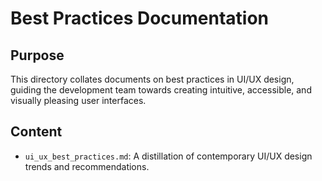 # Best Practices Documentation

## Purpose
This directory collates documents on best practices in UI/UX design, guiding the development team towards creating intuitive, accessible, and visually pleasing user interfaces.

## Content
- `ui_ux_best_practices.md`: A distillation of contemporary UI/UX design trends and recommendations.